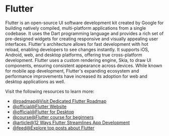 # Flutter

Flutter is an open-source UI software development kit created by Google for building natively compiled, multi-platform applications from a single codebase. It uses the Dart programming language and provides a rich set of pre-designed widgets for creating responsive and visually appealing user interfaces. Flutter's architecture allows for fast development with hot reload, enabling developers to see changes instantly. It supports iOS, Android, web, and desktop platforms, offering true cross-platform development. Flutter uses a custom rendering engine, Skia, to draw UI components, ensuring consistent appearance across devices. While known for mobile app development, Flutter's expanding ecosystem and performance improvements have increased its adoption for web and desktop applications as well.

Visit the following resources to learn more:

- [@roadmap@Visit Dedicated Flutter Roadmap](/flutter)
- [@official@Flutter Website](https://flutter.dev)
- [@official@Flutter for Desktop](https://flutter.dev/multi-platform/desktop)
- [@course@Flutter course for beginners](https://www.youtube.com/watch?v=VPvVD8t02U8)
- [@article@12 Ways Flutter Streamlines App Development](https://thenewstack.io/12-ways-flutter-streamlines-app-development/)
- [@feed@Explore top posts about Flutter](https://app.daily.dev/tags/flutter?ref=roadmapsh)
